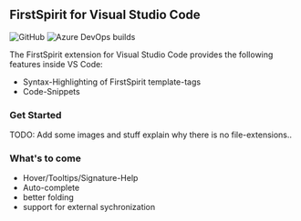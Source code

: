 ## FirstSpirit for Visual Studio Code

![GitHub](https://img.shields.io/github/license/nils-a/vscode-firstspirit.svg) ![Azure DevOps builds](https://img.shields.io/azure-devops/build/nils-andresen/10aa4f78-64ea-4ea1-888b-c7bd518743a5/2.svg)

The FirstSpirit extension for Visual Studio Code provides the following features inside VS Code:

* Syntax-Highlighting of FirstSpirit template-tags
* Code-Snippets

### Get Started 

TODO: Add some images and stuff
explain why there is no file-extensions..

### What's to come

* Hover/Tooltips/Signature-Help
* Auto-complete
* better folding
* support for external sychronization